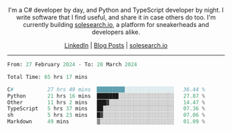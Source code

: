 <p align="center">I'm a C# developer by day, and Python and TypeScript developer by night. I write software that I find useful, and share it in case others do too. I'm currently building <a href="https://solesearch.io">solesearch.io</a>, a platform for sneakerheads and developers alike.</p>
<p align="center">
  <a href="https://www.linkedin.com/in/peter-rauscher">LinkedIn</a>
  |
  <a href="https://dev.to/peterrauscher">Blog Posts</a>
  |
  <a href="https://solesearch.io">solesearch.io</a>
</p>
<hr/>
<!--START_SECTION:waka-->

```python
From: 27 February 2024 - To: 28 March 2024

Total Time: 65 hrs 17 mins

C#           27 hrs 49 mins  █████████░░░░░░░░░░░░░░░░   36.44 %
Python       21 hrs 16 mins  ███████░░░░░░░░░░░░░░░░░░   27.87 %
Other        11 hrs 2 mins   ███▓░░░░░░░░░░░░░░░░░░░░░   14.47 %
TypeScript   5 hrs 37 mins   ██░░░░░░░░░░░░░░░░░░░░░░░   07.36 %
sh           5 hrs 23 mins   █▓░░░░░░░░░░░░░░░░░░░░░░░   07.06 %
Markdown     49 mins         ▒░░░░░░░░░░░░░░░░░░░░░░░░   01.09 %
```

<!--END_SECTION:waka-->
